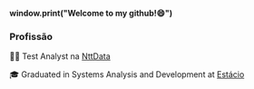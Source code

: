 **window.print("Welcome to my github!😄")**

### Profissão

👨‍💻 Test Analyst na [NttData](https://br.nttdata.com/)

🎓 Graduated in Systems Analysis and Development at [Estácio](https://estacio.br/)
